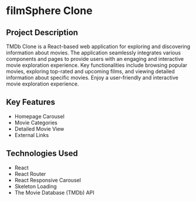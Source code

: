 # filmSphere Clone

## Project Description

TMDb Clone is a React-based web application for exploring and discovering information about movies. The application seamlessly integrates various components and pages to provide users with an engaging and interactive movie exploration experience. Key functionalities include browsing popular movies, exploring top-rated and upcoming films, and viewing detailed information about specific movies. Enjoy a user-friendly and interactive movie exploration experience.

## Key Features

- Homepage Carousel
- Movie Categories
- Detailed Movie View
- External Links

## Technologies Used

- React
- React Router
- React Responsive Carousel
- Skeleton Loading
- The Movie Database (TMDb) API
